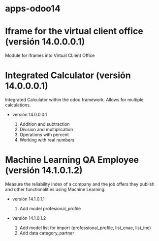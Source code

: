 # apps-odoo14

# Iframe for the virtual client office (versión 14.0.0.0.1)

Module for iframes into Virtual CLient Office

# Integrated Calculator (versión 14.0.0.0.1)

Integrated Calculator within the odoo framework. Allows for multiple calculations.

 * versión 14.0.0.0.1
   
   1. Addition and subtraction
   2. Division and multiplication
   3. Operations with percent
   4. Working with real numbers

# Machine Learning QA Employee (versión 14.1.0.1.2)

Measure the reliability index of a company and the job offers they publish and other functionalities using Machine Learning.

 * versión 14.1.0.1.1
   
   1. Add model profesional_profile

 * versión 14.1.0.1.2
   
   1. Add model list for import (professional_profile, list_cnae, list_ine)
   2. Add data category_partner
